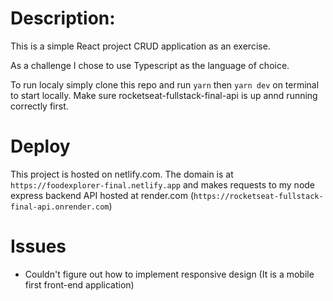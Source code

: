 # Description:

This is a simple React project CRUD application as an exercise.

As a challenge I chose to use Typescript as the language of choice.

To run localy simply clone this repo and run `yarn` then `yarn dev` on terminal to start locally. Make sure rocketseat-fullstack-final-api is up annd running correctly first.

# Deploy

This project is hosted on netlify.com. The domain is at `https://foodexplorer-final.netlify.app` and makes requests to my node express backend API hosted at render.com (`https://rocketseat-fullstack-final-api.onrender.com`)

# Issues

- Couldn't figure out how to implement responsive design (It is a mobile first front-end application)
